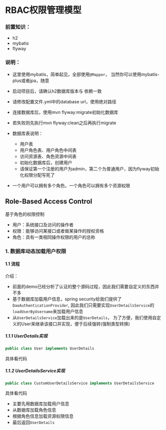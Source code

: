 # RBAC权限管理模型

### 前置知识：

- h2
- mybatis
- flyway

### 说明： 
- 这里使用mybatis，简单起见，全部使用```@Mapper```，
当然你可以使用mybatis-plus或者jpa，随意
- 启动项目后，请确认h2数据库版本与 依赖一致
- 请修改配置文件.yml中的database url，使用绝对路径
- 连接数据库后，使用mvn flyway:migrate初始化数据库
- 若失败则先执行mvn flyway:clean之后再执行migrate
- 数据库表说明：
    - 用户表
    - 用户角色表、用户角色中间表
    - 访问资源表、角色资源中间表
    - 初始化数据库后，创建用户
    - 请保证第一个注册的用户为admin，第二个为普通用户，因为flyway初始化权限分配写死了

- 一个用户可以拥有多个角色，一个角色可以拥有多个资源权限

## Role-Based Access Control

基于角色的权限控制

- 用户：系统接口及访问的操作者
- 权限：能够访问某接口或者做某操作的授权资格
- 角色：具有一类相同操作权限的用户的总称

### 1. 数据库动态加载用户权限

#### 1.1 流程

介绍：
- 前面的demo已经分析了认证的整个源码过程，因此我们需要自定义的东西并不多
- 基于数据库加载用户信息，spring security给我们提供了```DaoAuthenticationProvider```,
因此我们只需要实现```UserDetailsService```的```loadUserByUsername```来加载用户信息
- 从```UserDetailsService```加载出来的是```UserDetails```，
为了方便，我们使用自定义的User来继承该接口并实现，便于后续强转(强制类型转换)

##### 1.1.1 UserDetails实现
```java
public class User implements UserDetails
```
具体看代码
##### 1.1.2 UserDetailsService实现
```java
public class CustomUserDetailsService implements UserDetailsService
```
具体看代码
- 主要先用数据库加载用户信息
- 从数据库加载角色信息
- 根据角色信息加载资源权限信息
- 最后返回```UserDetails```